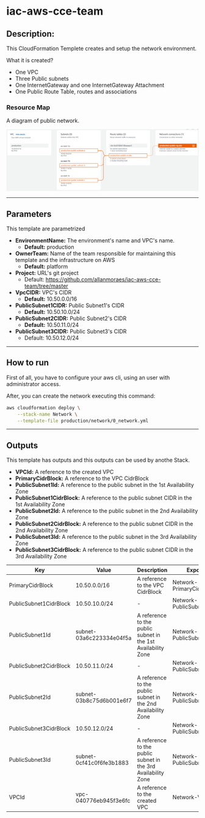 # iac-aws-cce-team

## Description:

This CloudFormation Templete creates and setup the network environment. 

What it is created?

- One VPC
- Three Public subnets
- One InternetGateway and one InternetGateway Attachment
- One Public Route Table, routes and associations

### Resource Map

A diagram of public network.

![Public Network](./docs/images/public_network.png)

---
## Parameters

This template are parametrized

 - **EnvironmentName:** The environment's name and VPC's name.
    - **Default:** production
 - **OwnerTeam:** Name of the team responsible for maintaining this template and the infrastructure on AWS
    - **Default:** platform
 - **Project:** URL's git project
    - Default: https://github.com/allanmoraes/iac-aws-cce-team/tree/master
 - **VpcCIDR:** VPC's CIDR
    - **Default:** 10.50.0.0/16
 - **PublicSubnet1CIDR:** Public Subnet1's CIDR
    - **Default:** 10.50.10.0/24
 - **PublicSubnet2CIDR:** Public Subnet2's CIDR
    - **Default:** 10.50.11.0/24
 - **PublicSubnet3CIDR:** Public Subnet3's CIDR
    - Default: 10.50.12.0/24
---

## How to run
First of all, you have to configure your aws cli, using an user with administrator access.

After, you can create the network executing this command:

```bash
aws cloudformation deploy \
    --stack-name Network \
    --template-file production/network/0_network.yml
```
---

## Outputs

This template has outputs and this outputs can be used by anothe Stack.

 - **VPCId:** A reference to the created VPC
 - **PrimaryCidrBlock:** A reference to the VPC CidrBlock
 - **PublicSubnet1Id:** A reference to the public subnet in the 1st Availability Zone
 - **PublicSubnet1CidrBlock:** A reference to the public subnet CIDR in the 1st Availability Zone
 - **PublicSubnet2Id:** A reference to the public subnet in the 2nd Availability Zone
 - **PublicSubnet2CidrBlock:** A reference to the public subnet CIDR in the 2nd Availability Zone
 - **PublicSubnet3Id:** A reference to the public subnet in the 3rd Availability Zone
 - **PublicSubnet3CidrBlock:** A reference to the public subnet CIDR in the 3rd Availability Zone

| Key                     | Value                                                                      | Description                                                    | Export name                     |
|-------------------------|----------------------------------------------------------------------------|----------------------------------------------------------------|---------------------------------|
| PrimaryCidrBlock        | 10.50.0.0/16                                                               | A reference to the VPC CidrBlock                               | Network-PrimaryCidrBlock        |
| PublicSubnet1CidrBlock  | 10.50.10.0/24                                                              | -                                                              | Network-PublicSubnet1CidrBlock  |
| PublicSubnet1Id         | subnet-03a6c223334e04f5a                                                   | A reference to the public subnet in the 1st Availability Zone  | Network-PublicSubnet1Id         |
| PublicSubnet2CidrBlock  | 10.50.11.0/24                                                              | -                                                              | Network-PublicSubnet2CidrBlock  |
| PublicSubnet2Id         | subnet-03b8c75d6b001e6f7                                                   | A reference to the public subnet in the 2nd Availability Zone  | Network-PublicSubnet2Id         |
| PublicSubnet3CidrBlock  | 10.50.12.0/24                                                              | -                                                              | Network-PublicSubnet3CidrBlock  |
| PublicSubnet3Id         | subnet-0cf41c0f6fe3b1883                                                   | A reference to the public subnet in the 3rd Availability Zone  | Network-PublicSubnet3Id         |
| VPCId                   | vpc-040776eb945f3e6fc                                                      | A reference to the created VPC                                 | Network-VPCId                   |
